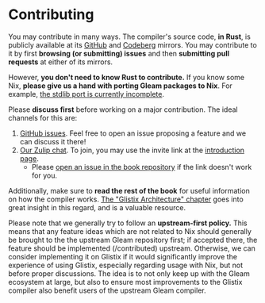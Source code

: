 # Contributing

You may contribute in many ways. The compiler's source code, **in Rust**, is publicly available at its [GitHub](https://github.com/glistix/glistix) and [Codeberg](https://codeberg.org/glistix/glistix) mirrors. You may contribute to it by first **browsing (or submitting) issues** and then **submitting pull requests** at either of its mirrors.

However, **you don't need to know Rust to contribute.** If you know some Nix, **please give us a hand with porting Gleam packages to Nix**. For example, [the stdlib port is currently incomplete](https://github.com/glistix/stdlib).

Please **discuss first** before working on a major contribution. The ideal channels for this are:
1. [GitHub issues](https://github.com/Glistix/glistix). Feel free to open an issue proposing a feature and we can discuss it there!
2. [Our Zulip chat](https://glistix.zulipchat.com). To join, you may use the invite link at the [introduction page](../).
    - Please [open an issue in the book repository](https://github.com/Glistix/book) if the link doesn't work for you.

Additionally, make sure to **read the rest of the book** for useful information on how the compiler works. [The "Glistix Architecture" chapter](../compiler/architecture) goes into great insight in this regard, and is a valuable resource.

Please note that we generally try to follow an **upstream-first policy.** This means that any feature ideas which are not related to Nix should generally be brought to the the upstream Gleam repository first; if accepted there, the feature should be implemented (/contributed) upstream. Otherwise, we can consider implementing it on Glistix if it would significantly improve the experience of using Glistix, especially regarding usage with Nix, but not before proper discussions. The idea is to not only keep up with the Gleam ecosystem at large, but also to ensure most improvements to the Glistix compiler also benefit users of the upstream Gleam compiler.
